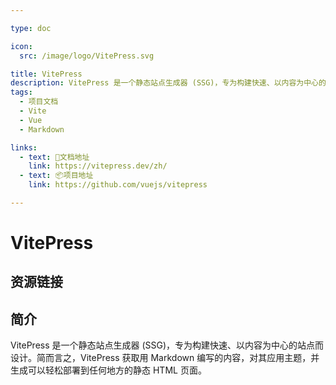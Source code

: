 ```yaml
---

type: doc

icon:
  src: /image/logo/VitePress.svg

title: VitePress
description: VitePress 是一个静态站点生成器 (SSG)，专为构建快速、以内容为中心的站点而设计。简而言之，VitePress 获取用 Markdown 编写的内容，对其应用主题，并生成可以轻松部署到任何地方的静态 HTML 页面。
tags:
  - 项目文档
  - Vite
  - Vue
  - Markdown

links:
  - text: 📖文档地址
    link: https://vitepress.dev/zh/
  - text: 📦项目地址
    link: https://github.com/vuejs/vitepress

---
```


<ShowLogo />

# VitePress

<ShowTags />

<ShowBreadcrumb />

## 资源链接

<ShowLinks />

## 简介

VitePress 是一个静态站点生成器 (SSG)，专为构建快速、以内容为中心的站点而设计。简而言之，VitePress 获取用 Markdown 编写的内容，对其应用主题，并生成可以轻松部署到任何地方的静态 HTML 页面。
